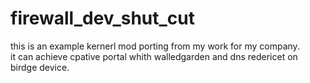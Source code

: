 # firewall_dev_shut_cut  
this is an example kernerl mod porting from my work for my company.  
it can achieve cpative portal whith walledgarden and dns redericet on birdge device.  
